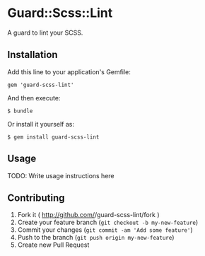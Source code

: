 # Guard::Scss::Lint

A guard to lint your SCSS.

## Installation

Add this line to your application's Gemfile:

    gem 'guard-scss-lint'

And then execute:

    $ bundle

Or install it yourself as:

    $ gem install guard-scss-lint

## Usage

TODO: Write usage instructions here

## Contributing

1. Fork it ( http://github.com/<my-github-username>/guard-scss-lint/fork )
2. Create your feature branch (`git checkout -b my-new-feature`)
3. Commit your changes (`git commit -am 'Add some feature'`)
4. Push to the branch (`git push origin my-new-feature`)
5. Create new Pull Request
